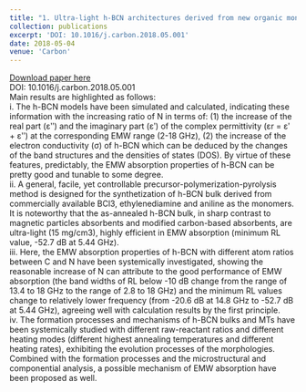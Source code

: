 ```yaml
---
title: "1. Ultra-light h-BCN architectures derived from new organic monomer with tunable electromagnetic wave absorption"
collection: publications
excerpt: 'DOI: 10.1016/j.carbon.2018.05.001'
date: 2018-05-04
venue: 'Carbon'
---
```


[Download paper here](https://doi.org/10.1016/j.carbon.2018.05.001)    
DOI: 10.1016/j.carbon.2018.05.001    
Main results are highlighted as follows:     
i.	The h-BCN models have been simulated and calculated, indicating these information with the increasing ratio of N in terms of: (1) the increase of the real part (ɛʺ) and the imaginary part (ɛʹ) of the complex permittivity (ɛr = ɛʹ + ɛʺ) at the corresponding EMW range (2-18 GHz), (2) the increase of the electron conductivity (σ) of h-BCN which can be deduced by the changes of the band structures and the densities of states (DOS). By virtue of these features, predictably, the EMW absorption properties of h-BCN can be pretty good and tunable to some degree.      
ii.	A general, facile, yet controllable precursor-polymerization-pyrolysis method is designed for the synthetization of h-BCN bulk derived from commercially available BCl3, ethylenediamine and aniline as the monomers. It is noteworthy that the as-annealed h-BCN bulk, in sharp contrast to magnetic particles absorbents and modified carbon-based absorbents, are ultra-light (15 mg/cm3), highly efficient in EMW absorption (minimum RL value, -52.7 dB at 5.44 GHz).       
iii.	Here, the EMW absorption properties of h-BCN with different atom ratios between C and N have been systemically investigated, showing the reasonable increase of N can attribute to the good performance of EMW absorption (the band widths of RL below -10 dB change from the range of 13.4 to 18 GHz to the range of 2.8 to 18 GHz) and the minimum RL values change to relatively lower frequency (from -20.6 dB at 14.8 GHz to -52.7 dB at 5.44 GHz), agreeing well with calculation results by the first principle.        
iv.	The formation processes and mechanisms of h-BCN bulks and MTs have been systemically studied with different raw-reactant ratios and different heating modes (different highest annealing temperatures and different heating rates), exhibiting the evolution processes of the morphologies. Combined with the formation processes and the microstructural and componential analysis, a possible mechanism of EMW absorption have been proposed as well.

